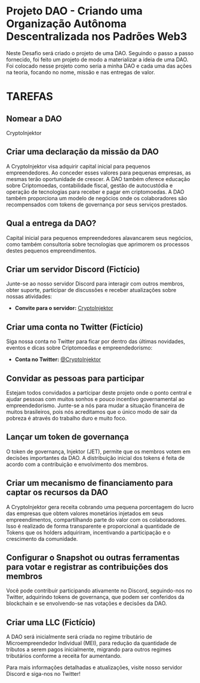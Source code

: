 # Projeto DAO - Criando uma Organização Autônoma Descentralizada nos Padrões Web3

Neste Desafio será criado o projeto de uma DAO. Seguindo o passo a passo fornecido, foi feito um projeto de modo a materializar a ideia de uma DAO. Foi colocado nesse projeto como seria a minha DAO e cada uma das ações na teoria, focando no nome, missão e nas entregas de valor.

# TAREFAS

## Nomear a DAO
CryptoInjektor

## Criar uma declaração da missão da DAO
A CryptoInjektor visa adquirir capital inicial para pequenos empreendedores. Ao conceder esses valores para pequenas empresas, as mesmas terão oportunidade de crescer. A DAO também oferece educação sobre Criptomoedas, contabilidade fiscal, gestão de autocustódia e operação de tecnologias para receber e pagar em criptomoedas. A DAO também proporciona um modelo de negócios onde os colaboradores são recompensados com tokens de governança por seus serviços prestados.

## Qual a entrega da DAO?
Capital inicial para pequenos empreendedores alavancarem seus negócios, como também consultoria sobre tecnologias que aprimorem os processos destes pequenos empreendimentos.

## Criar um servidor Discord (Fictício)
Junte-se ao nosso servidor Discord para interagir com outros membros, obter suporte, participar de discussões e receber atualizações sobre nossas atividades:

- **Convite para o servidor:** [CryptoInjektor](https://discord.gg/358rqATP)

## Criar uma conta no Twitter (Fictício)
Siga nossa conta no Twitter para ficar por dentro das últimas novidades, eventos e dicas sobre Criptomoedas e empreendedorismo:

- **Conta no Twitter:** [@CryptoInjektor](https://x.com/CryptoInjektor)

## Convidar as pessoas para participar
Estejam todos convidados a participar deste projeto onde o ponto central e ajudar pessoas com muitos sonhos e pouco incentivo governamental ao empreendedorismo. Junte-se a nós para mudar a situação financeira de muitos brasileiros, pois nós acreditamos que o único modo de sair da pobreza é através do trabalho duro e muito foco. 

## Lançar um token de governança
O token de governança, Injektor (JET), permite que os membros votem em decisões importantes da DAO. A distribuição inicial dos tokens é feita de acordo com a contribuição e envolvimento dos membros.

## Criar um mecanismo de financiamento para captar os recursos da DAO
A CryptoInjektor gera receita cobrando uma pequena porcentagem do lucro das empresas que obtem valores monetários injetados em seus empreendimentos, compartilhando parte do valor com os colaboradores. Isso é realizado de forma transparente e proporcional a quantidade de Tokens que os holders adquiriram, incentivando a participação e o crescimento da comunidade.

## Configurar o Snapshot ou outras ferramentas para votar e registrar as contribuições dos membros
Você pode contribuir participando ativamente no Discord, seguindo-nos no Twitter, adquirindo tokens de governança, que podem ser conferidos da blockchain e se envolvendo-se nas votações e decisões da DAO.

## Criar uma LLC (Fictício)
A DAO será inicialmente será criada no regime tributário de Microempreendedor Individual (MEI), para redução da quantidade de tributos a serem pagos inicialmente, migrando para outros regimes tributários conforme a receita for aumentando.

Para mais informações detalhadas e atualizações, visite nosso servidor Discord e siga-nos no Twitter!
